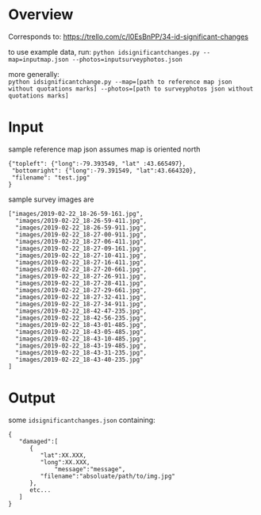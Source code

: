 # Overview
Corresponds to:
https://trello.com/c/l0EsBnPP/34-id-significant-changes

to use example data, run:
`python idsignificantchanges.py --map=inputmap.json --photos=inputsurveyphotos.json`

more generally:</br>
`python idsignificantchange.py --map=[path to reference map json without quotations marks] --photos=[path to surveyphotos json without quotations marks]`

# Input 

sample reference map json assumes map is oriented north 
```
{"topleft": {"long":-79.393549, "lat" :43.665497},
 "bottomright": {"long":-79.391549, "lat":43.664320},
 "filename": "test.jpg"
}
```

sample survey images are
```
["images/2019-02-22_18-26-59-161.jpg",
  "images/2019-02-22_18-26-59-411.jpg",
  "images/2019-02-22_18-26-59-911.jpg",
  "images/2019-02-22_18-27-00-911.jpg",
  "images/2019-02-22_18-27-06-411.jpg",
  "images/2019-02-22_18-27-09-161.jpg",
  "images/2019-02-22_18-27-10-411.jpg",
  "images/2019-02-22_18-27-16-411.jpg",
  "images/2019-02-22_18-27-20-661.jpg",
  "images/2019-02-22_18-27-26-911.jpg",
  "images/2019-02-22_18-27-28-411.jpg",
  "images/2019-02-22_18-27-29-661.jpg",
  "images/2019-02-22_18-27-32-411.jpg",
  "images/2019-02-22_18-27-34-911.jpg",
  "images/2019-02-22_18-42-47-235.jpg",
  "images/2019-02-22_18-42-56-235.jpg",
  "images/2019-02-22_18-43-01-485.jpg",
  "images/2019-02-22_18-43-05-485.jpg",
  "images/2019-02-22_18-43-10-485.jpg",
  "images/2019-02-22_18-43-19-485.jpg",
  "images/2019-02-22_18-43-31-235.jpg",
  "images/2019-02-22_18-43-40-235.jpg"
]
```

# Output
some `idsignificantchanges.json` containing:
```
{
   "damaged":[
      {
         "lat":XX.XXX, 
         "long":XX.XXX,
		     "message":"message",
         "filename":"absoluate/path/to/img.jpg"
      },
      etc...
   ]
}
```
